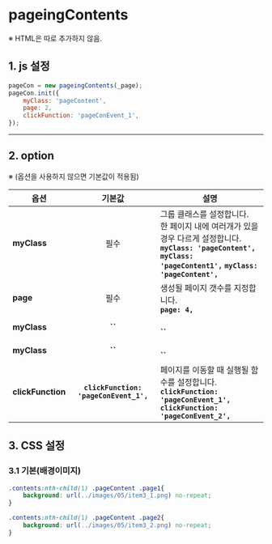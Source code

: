 # pageingContents

※ HTML은 따로 추가하지 않음.


## 1. js 설정
```javascript
pageCon = new pageingContents(_page);
pageCon.init({
    myClass: 'pageContent',
    page: 2,
    clickFunction: 'pageConEvent_1',
});
```

***

## 2. option
※ (옵션을 사용하지 않으면 기본값이 적용됨)

|옵션|기본값|설명|
|---|:---:|---|
|**myClass**|필수|그룹 클래스를 설정합니다.<br>한 페이지 내에 여러개가 있을경우 다르게 설정합니다.<br>**`myClass: 'pageContent',`** **`myClass: 'pageContent1',`** **`myClass: 'pageContent',`**|
|**page**|필수|생성될 페이지 갯수를 지정합니다.<br>**`page: 4,`**|
|**myClass**|**``**|<br>**``**|
|**myClass**|**``**|<br>**``**|
|**clickFunction**|**`clickFunction: 'pageConEvent_1',`**|페이지를 이동할 때 실행될 함수를 설정합니다.<br>**`clickFunction: 'pageConEvent_1',`** **`clickFunction: 'pageConEvent_2',`**|


## 3. CSS 설정

### 3.1 기본(배경이미지)
```css
.contents:nth-child(1) .pageContent .page1{
    background: url(../images/05/item3_1.png) no-repeat;
}

.contents:nth-child(1) .pageContent .page2{
    background: url(../images/05/item3_2.png) no-repeat;
}
```








